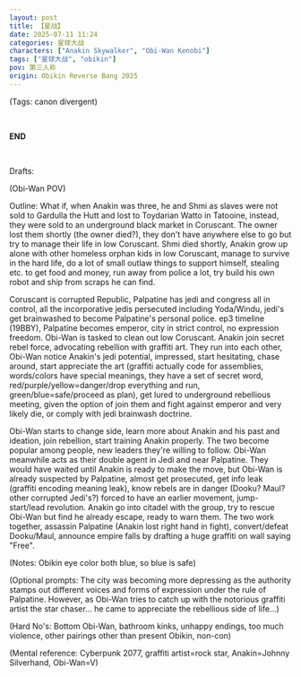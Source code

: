 ```yaml
---
layout: post
title: 【星战】
date: 2025-07-11 11:24
categories: 星球大战
characters: ["Anakin Skywalker", "Obi-Wan Kenobi"]
tags: ["星球大战", "obikin"]
pov: 第三人称
origin: Obikin Reverse Bang 2025
---
```


(Tags: canon divergent)

<br>

**END**

<br>

Drafts:

(Obi-Wan POV)

Outline: What if, when Anakin was three, he and Shmi as slaves were not sold to Gardulla the Hutt and lost to Toydarian Watto in Tatooine, instead, they were sold to an underground black market in Coruscant. The owner lost them shortly (the owner died?), they don't have anywhere else to go but try to manage their life in low Coruscant. Shmi died shortly, Anakin grow up alone with other homeless orphan kids in low Coruscant, manage to survive in the hard life, do a lot of small outlaw things to support himself, stealing etc. to get food and money, run away from police a lot, try build his own robot and ship from scraps he can find.

Coruscant is corrupted Republic, Palpatine has jedi and congress all in control, all the incorporative jedis persecuted including Yoda/Windu, jedi's get brainwashed to become Palpatine's personal police. ep3 timeline (19BBY), Palpatine becomes emperor, city in strict control, no expression freedom. Obi-Wan is tasked to clean out low Coruscant. Anakin join secret rebel force, advocating rebellion with graffiti art. They run into each other, Obi-Wan notice Anakin's jedi potential, impressed, start hesitating, chase around, start appreciate the art (graffiti actually code for assemblies, words/colors have special meanings, they have a set of secret word, red/purple/yellow=danger/drop everything and run, green/blue=safe/proceed as plan), get lured to underground rebellious meeting, given the option of join them and fight against emperor and very likely die, or comply with jedi brainwash doctrine.

Obi-Wan starts to change side, learn more about Anakin and his past and ideation, join rebellion, start training Anakin properly. The two become popular among people, new leaders they're willing to follow. Obi-Wan meanwhile acts as their double agent in Jedi and near Palpatine. They would have waited until Anakin is ready to make the move, but Obi-Wan is already suspected by Palpatine, almost get prosecuted, get info leak (graffiti encoding meaning leak), know rebels are in danger (Dooku? Maul? other corrupted Jedi's?) forced to have an earlier movement, jump-start/lead revolution. Anakin go into citadel with the group, try to rescue Obi-Wan but find he already escape, ready to warn them. The two work together, assassin Palpatine (Anakin lost right hand in fight), convert/defeat Dooku/Maul, announce empire falls by drafting a huge graffiti on wall saying "Free".

(Notes: Obikin eye color both blue, so blue is safe)

(Optional prompts: The city was becoming more depressing as the authority stamps out different voices and forms of expression under the rule of Palpatine. However, as Obi-Wan tries to catch up with the notorious graffiti artist the star chaser... he came to appreciate the rebellious side of life...)

(Hard No's: Bottom Obi-Wan, bathroom kinks, unhappy endings, too much violence, other pairings other than present Obikin, non-con)

(Mental reference: Cyberpunk 2077, graffiti artist=rock star, Anakin=Johnny Silverhand, Obi-Wan=V)
